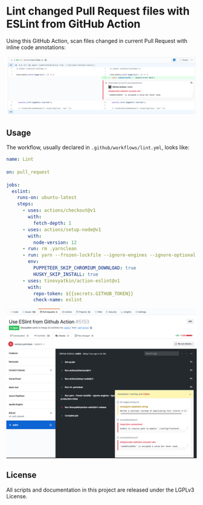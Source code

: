 # Lint changed Pull Request files with ESLint from GitHub Action

Using this GitHub Action, scan files changed in current Pull Request with inline code annotations:

<img src="./images/annotations.png">

## Usage

The workflow, usually declared in `.github/workflows/lint.yml`, looks like:

```yml
name: Lint

on: pull_request

jobs:
  eslint:
    runs-on: ubuntu-latest
    steps:
      - uses: actions/checkout@v1
        with:
          fetch-depth: 1
      - uses: actions/setup-node@v1
        with:
          node-version: 12
      - run: rm .yarnclean
      - run: yarn --frozen-lockfile --ignore-engines --ignore-optional --no-bin-links --non-interactive --silent --ignore-scripts --production=false
        env:
          PUPPETEER_SKIP_CHROMIUM_DOWNLOAD: true
          HUSKY_SKIP_INSTALL: true
      - uses: tinovyatkin/action-eslint@v1
        with:
          repo-token: ${{secrets.GITHUB_TOKEN}}
          check-name: eslint
```

<img src="./images/check.png">

## License

All scripts and documentation in this project are released under the LGPLv3 License.
